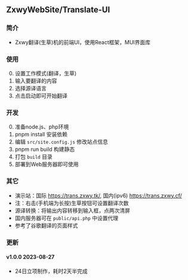 ## ZxwyWebSite/Translate-UI
### 简介
+ Zxwy翻译(生草)机的前端UI，使用React框架，MUI界面库

### 使用
0. 设置工作模式(翻译，生草)
1. 输入要翻译的内容
2. 选择源译语言
3. 点击启动即可开始翻译

### 开发
0. 准备node.js、php环境
1. pnpm install 安装依赖
2. 编辑 `src/site.config.js` 修改站点信息
3. pnpm run build 构建静态
4. 打包 `build` 目录
5. 部署到Web服务器即可使用

### 其它
+ 演示站：国际 https://trans.zxwy.tk/, 国内(ipv6) https://trans.zxwy.cf/
+ 注：右击(手机端为长按)生草按钮可设置翻译次数
+ 源译转换：将输出内容转移到输入框，点两次清屏
+ 国内服务器可在 `public/api.php` 中设置代理
+ 参考了谷歌翻译的页面样式

### 更新
#### v1.0.0 2023-08-27
+ 24日立项制作，耗时2天半完成

